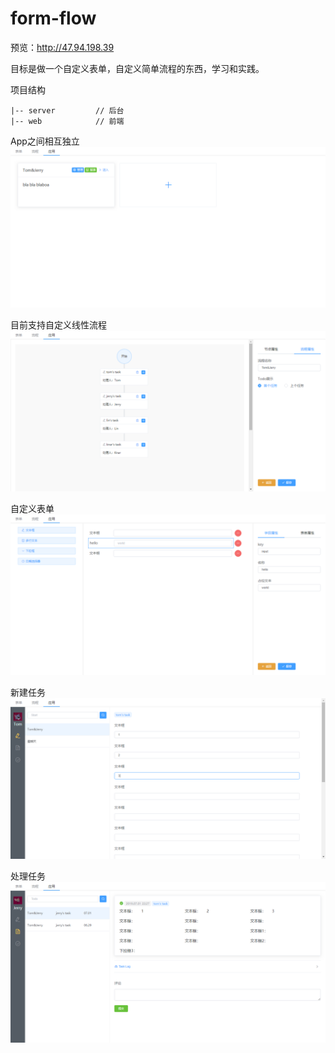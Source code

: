 # form-flow

预览：http://47.94.198.39

目标是做一个自定义表单，自定义简单流程的东西，学习和实践。

项目结构
```
|-- server         // 后台
|-- web            // 前端
```

App之间相互独立
![](server/doc/app.png)

目前支持自定义线性流程
![](server/doc/flow.png)

自定义表单
![](server/doc/form.png)

新建任务
![](server/doc/start.png)

处理任务
![](server/doc/todo.png)